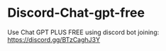# Discord-Chat-gpt-free
Use Chat GPT PLUS FREE using discord bot joining: https://discord.gg/BTzCaghJ3Y







                                                                                                               